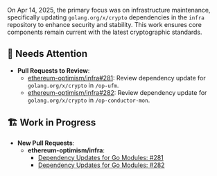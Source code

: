 On Apr 14, 2025, the primary focus was on infrastructure maintenance, specifically updating `golang.org/x/crypto` dependencies in the `infra` repository to enhance security and stability. This work ensures core components remain current with the latest cryptographic standards.

## 🚨 Needs Attention
- **Pull Requests to Review**:
    - [ethereum-optimism/infra#281](https://github.com/ethereum-optimism/infra/pull/281): Review dependency update for `golang.org/x/crypto` in `/op-ufm`.
    - [ethereum-optimism/infra#282](https://github.com/ethereum-optimism/infra/pull/282): Review dependency update for `golang.org/x/crypto` in `/op-conductor-mon`.

## 🏗️ Work in Progress
- **New Pull Requests**:
    - **ethereum-optimism/infra**:
        - [Dependency Updates for Go Modules: #281](https://github.com/ethereum-optimism/infra/pull/281)
        - [Dependency Updates for Go Modules: #282](https://github.com/ethereum-optimism/infra/pull/282)